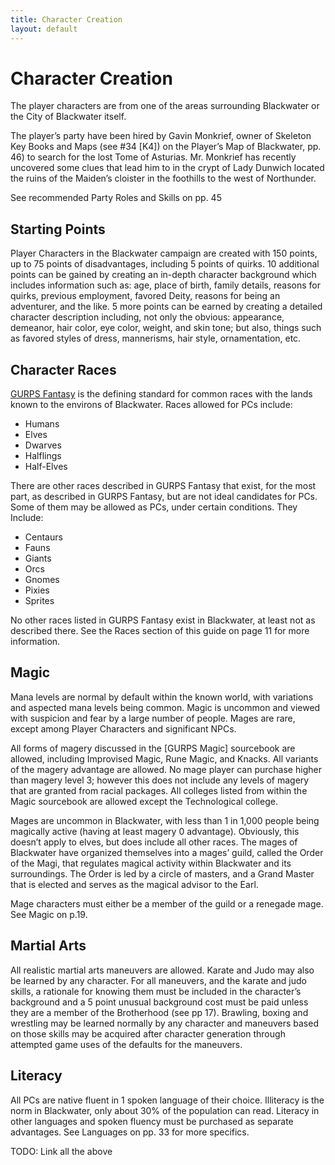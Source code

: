 ```yaml
---
title: Character Creation
layout: default
---
```


# Character Creation

The player characters are from one of the areas surrounding Blackwater or the City of Blackwater itself.

The player’s party have been hired by Gavin Monkrief, owner of Skeleton Key Books and Maps (see #34 [K4]) on the Player’s Map of Blackwater, pp. 46) to search for the lost Tome of Asturias.
Mr. Monkrief has recently uncovered some clues that lead him to in the crypt of Lady Dunwich located the ruins of the Maiden’s cloister in the foothills to the west of Northunder.

See recommended Party Roles and Skills on pp. 45

## Starting Points

Player Characters in the Blackwater campaign are created with 150 points, up to 75 points of disadvantages, including 5 points of quirks.
10 additional points can be gained by creating an in-depth character background which includes information such as: age, place of birth, family details, reasons for quirks, previous employment, favored Deity, reasons for being an adventurer, and the like.
5 more points can be earned by creating a detailed character description including, not only the obvious: appearance, demeanor, hair color, eye color, weight, and skin tone; but also, things such as favored styles of dress, mannerisms, hair style, ornamentation, etc.

## Character Races

[GURPS Fantasy](http://www.sjgames.com/gurps/books/Fantasy/) is the defining standard for common races with the lands known to the environs of Blackwater.
Races allowed for PCs include:

* Humans
* Elves
* Dwarves
* Halflings
* Half-Elves

There are other races described in GURPS Fantasy that exist, for the most part, as described in GURPS Fantasy, but are not ideal candidates for PCs. Some of them may be allowed as PCs, under certain conditions. They Include:

* Centaurs 
* Fauns
* Giants
* Orcs
* Gnomes
* Pixies
* Sprites

No other races listed in GURPS Fantasy exist in Blackwater, at least not as described there.
See the Races section of this guide on page 11 for more information.

[^GURPS Fantasy]: http://www.sjgames.com/gurps/books/fantasy/

## Magic

Mana levels are normal by default within the known world, with variations and aspected mana levels being common.
Magic is uncommon and viewed with suspicion and fear by a large number of people.
Mages are rare, except among Player Characters and significant NPCs.

All forms of magery discussed in the [GURPS Magic] sourcebook are allowed, including Improvised Magic, Rune Magic, and Knacks.
All variants of the magery advantage are allowed.
No mage player can purchase higher than magery level 3; however this does not include any levels of magery that are granted from racial packages.
All colleges listed from within the Magic sourcebook are allowed except the Technological college.

Mages are uncommon in Blackwater, with less than 1 in 1,000 people being magically active (having at least magery 0 advantage).
Obviously, this doesn’t apply to elves, but does include all other races.
The mages of Blackwater have organized themselves into a mages’ guild, called the Order of the Magi, that regulates magical activity within Blackwater and its surroundings.
The Order is led by a circle of masters, and a Grand Master that is elected and serves as the magical advisor to the Earl.

Mage characters must either be a member of the guild or a renegade mage.
See Magic on p.19.

[^GURPS Magic]: http://www.sjgames.com/gurps/books/Magic/

## Martial Arts

All realistic martial arts maneuvers are allowed.
Karate and Judo may also be learned by any character.
For all maneuvers, and the karate and judo skills, a rationale for knowing them must be included in the character’s background and a 5 point unusual background cost must be paid unless they are a member of the Brotherhood (see pp 17).
Brawling, boxing and wrestling may be learned normally by any character and maneuvers based on those skills may be acquired after character generation through attempted game uses of the defaults for the maneuvers.

## Literacy

All PCs are native fluent in 1 spoken language of their choice.
Illiteracy is the norm in Blackwater, only about 30% of the population can read.
Literacy in other languages and spoken fluency must be purchased as separate advantages.
See Languages on pp. 33 for more specifics.


TODO: Link all the above

